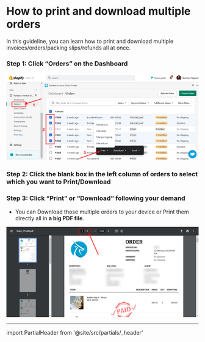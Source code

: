 # How to print and download multiple orders


In this guideline, you can learn how to print and download multiple invoices/orders/packing slips/refunds all at once. 

### Step 1: Click “Orders” on the Dashboard

![Fordeer-Store-·-Orders-·-Shopify.png](How%20to%20print%20and%20download%20multiple%20orders%2026081b41527b4aa1b4349aa6c18dead8/Fordeer-Store--Orders--Shopify.png)

### Step 2: Click the blank box in the left column of orders to select which you want to Print/Download

### Step 3: Click “Print” or “Download” following your demand

- You can Download those multiple orders to your device or Print them directly all in **a big PDF file**.

![Order_YTwdW.pdf.png](How%20to%20print%20and%20download%20multiple%20orders%2026081b41527b4aa1b4349aa6c18dead8/Order_YTwdW.pdf.png)

---

import PartialHeader from '@site/src/partials/_header'

<PartialHeader/>
